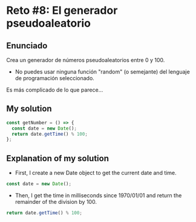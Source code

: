 # Reto #8: El generador pseudoaleatorio

## Enunciado

Crea un generador de números pseudoaleatorios entre 0 y 100.

- No puedes usar ninguna función "random" (o semejante) del lenguaje de programación seleccionado.

Es más complicado de lo que parece...

## My solution

```js
const getNumber = () => {
  const date = new Date();
  return date.getTime() % 100;
};
```

## Explanation of my solution

- First, I create a new Date object to get the current date and time.

```js
const date = new Date();
```

- Then, I get the time in milliseconds since 1970/01/01 and return the remainder of the division by 100.

```js
return date.getTime() % 100;
```
